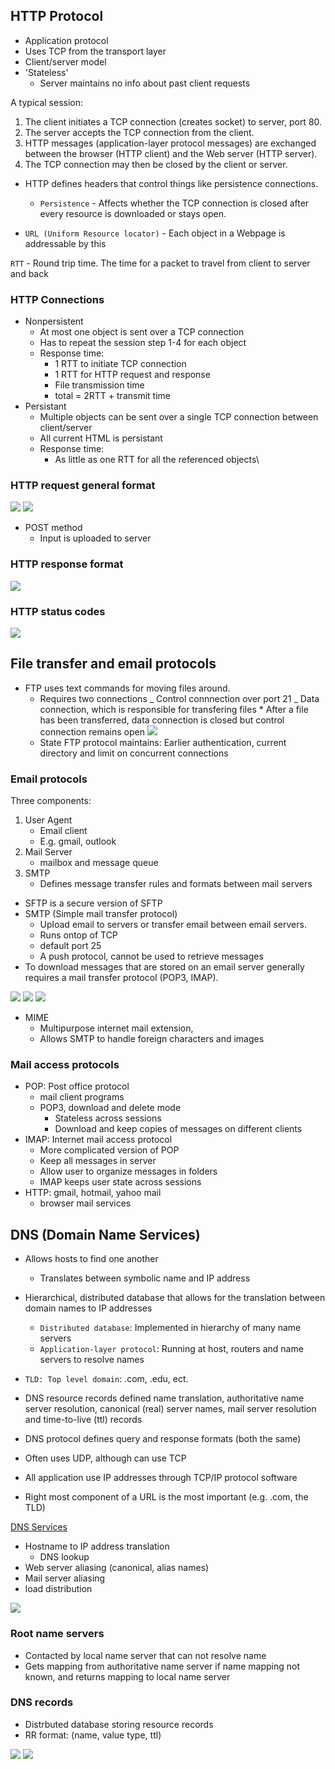 ## HTTP Protocol

- Application protocol
- Uses TCP from the transport layer
- Client/server model
- 'Stateless'
  - Server maintains no info about past client requests

A typical session:

1. The client initiates a TCP connection (creates socket) to server, port 80.
2. The server accepts the TCP connection from the client.
3. HTTP messages (application-layer protocol messages) are exchanged between the browser (HTTP client) and the Web server (HTTP server).
4. The TCP connection may then be closed by the client or server.

- HTTP defines headers that control things like persistence connections.

  - `Persistence` - Affects whether the TCP connection is closed after every resource is downloaded or stays open.

- `URL (Uniform Resource locator)` - Each object in a Webpage is addressable by this

`RTT` - Round trip time. The time for a packet to travel from client to server and back

### HTTP Connections

- Nonpersistent
  - At most one object is sent over a TCP connection
  - Has to repeat the session step 1-4 for each object
  - Response time:
    - 1 RTT to initiate TCP connection
    - 1 RTT for HTTP request and response
    - File transmission time
    - total = 2RTT + transmit time
- Persistant
  - Multiple objects can be sent over a single TCP connection between client/server
  - All current HTML is persistant
  - Response time:
    - As little as one RTT for all the referenced objects\

### HTTP request general format

  <img src="./../../images/httpformatascii.PNG">
  <img src="./../../images/httpformat.PNG">

- POST method
  - Input is uploaded to server

### HTTP response format

  <img src="./../../images/httpresponse.PNG">
  
### HTTP status codes

  <img src="./../../images/statuscodes.PNG">

## File transfer and email protocols

- FTP uses text commands for moving files around.
  - Requires two connections
    _ Control connnection over port 21
    _ Data connection, which is responsible for transfering files \* After a file has been transferred, data connection is closed but control connection remains open
    <img src="./../../images/ftp.PNG">
  - State FTP protocol maintains: Earlier authentication, current directory and limit on concurrent connections

### Email protocols

Three components:

1. User Agent
   - Email client
   - E.g. gmail, outlook
2. Mail Server
   - mailbox and message queue
3. SMTP
   - Defines message transfer rules and formats between mail servers

- SFTP is a secure version of SFTP
- SMTP (Simple mail transfer protocol)
  - Upload email to servers or transfer email between email servers.
  - Runs ontop of TCP
  - default port 25
  - A push protocol, cannot be used to retrieve messages
- To download messages that are stored on an email server generally requires a mail transfer protocol (POP3, IMAP).

<img src="./../../images/smtp.PNG">
<img src="./../../images/smtpexample.PNG">
<img src="./../../images/smtpscenario.PNG">

* MIME 
  * Multipurpose internet mail extension, 
  * Allows SMTP to handle foreign characters and images

### Mail access protocols
* POP: Post office protocol
  * mail client programs
  * POP3, download and delete mode
    * Stateless across sessions
    * Download and keep copies of messages on different clients
* IMAP: Internet mail access protocol
  * More complicated version of POP
  * Keep all messages in server
  * Allow user to organize messages in folders
  * IMAP keeps user state across sessions
* HTTP: gmail, hotmail, yahoo mail
  * browser mail services


## DNS (Domain Name Services)

* Allows hosts to find one another
  * Translates between symbolic name and IP address
* Hierarchical, distributed database that allows for the translation between domain names to IP addresses
  * `Distributed database`: Implemented in hierarchy of many name servers
  * `Application-layer protocol`: Running at host, routers and name servers to resolve names
* `TLD: Top level domain`: .com, .edu, ect.
* DNS resource records defined name translation, authoritative name server resolution, canonical (real) server names, mail server resolution and time-to-live (ttl) records
* DNS protocol defines query and response formats (both the same)
* Often uses UDP, although can use TCP

* All application use IP addresses through TCP/IP protocol software
* Right most component of a URL is the most important (e.g. .com, the TLD)

<u>DNS Services</u>
* Hostname to IP address translation
  * DNS lookup
* Web server aliasing (canonical, alias names)
* Mail server aliasing
* load distribution

<img src="./../../images/dns.PNG">

### Root name servers
* Contacted by local name server that can not resolve name
* Gets mapping from authoritative name server if name mapping not known, and returns mapping to local name server

### DNS records
* Distrbuted database storing resource records
* RR format: (name, value type, ttl)

<img src="./../../images/dnsformat.PNG">

<img src="./../../images/dnsmessage.PNG">

